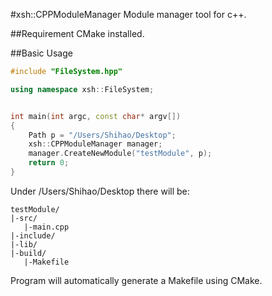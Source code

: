 #xsh::CPPModuleManager
Module manager tool for c++.

##Requirement
CMake installed.

##Basic Usage
```C++
#include "FileSystem.hpp"

using namespace xsh::FileSystem;


int main(int argc, const char* argv[])
{
    Path p = "/Users/Shihao/Desktop";
    xsh::CPPModuleManager manager;
    manager.CreateNewModule("testModule", p);
    return 0;
}

```
Under /Users/Shihao/Desktop there will be:

```
testModule/
|-src/
   |-main.cpp
|-include/
|-lib/
|-build/
   |-Makefile
```

Program will automatically generate a Makefile using CMake.
